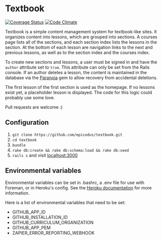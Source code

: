 # Textbook

[![Coverage Status](https://coveralls.io/repos/epicodus/textbook/badge.svg)](https://coveralls.io/github/epicodus/textbook)
[![Code Climate](https://codeclimate.com/github/epicodus/textbook/badges/gpa.svg)](https://codeclimate.com/github/epicodus/textbook)

Textbook is a simple content management system for textbook-like sites. It organizes content into lessons, which are grouped into sections. A courses page lists all of the sections, and each section index lists the lessons in the section. At the bottom of each lesson are navigation links to the next and previous lessons, as well as to the section index and the courses index.

To create new sections and lessons, a user must be signed in and have the `author` attribute set to `true`. This attribute can only be set from the Rails console. If an author deletes a lesson, the content is maintained in the database via the [Paranoia](https://github.com/radar/paranoia) gem to allow recovery from accidental deletions.

The first lesson of the first section is used as the homepage. If no lessons exist yet, a placeholder lesson is displayed. The code for this logic could probably use some love.

Pull requests are welcome :)

## Configuration

1. `git clone https://github.com/epicodus/textbook.git`
1. `cd textbook`
1. `bundle`
1. `rake db:create && rake db:schema:load && rake db:seed`
1. `rails s` and visit [localhost:3000](http://localhost:3000)

## Environmental variables

Environmental variables can be set in .bashrc, a .env file for use with Foreman, or in Heroku's config. See the [Heroku documentation](https://devcenter.heroku.com/articles/config-vars) for more information.

Here is a list of environmental variables that need to be set:

* GITHUB_APP_ID
* GITHUB_INSTALLATION_ID
* GITHUB_CURRICULUM_ORGANIZATION
* GITHUB_APP_PEM
* ZAPIER_ERROR_REPORTING_WEBHOOK
